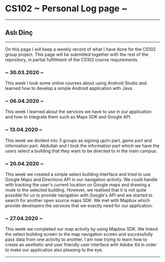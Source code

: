 # CS102 ~ Personal Log page ~
****
## Aslı Dinç
****

On this page I will keep a weekly record of what I have done for the CS102 group project. This page will be submitted together with the rest of the repository, in partial fulfillment of the CS102 course requirements.

### ~ 30.03.2020 ~
This week I took some online courses about using Android Studio and learned how to develop a simple Android application with Java.

### ~ 06.04.2020 ~
This week I learned about the services we have to use in our application and how to integrate them such as Maps SDK and Google API.

### ~ 13.04.2020 ~
This week we divided into 3 groups as signing up/in part, game part and information part. Abdullah and I took the information part which we have the users select a building that they want to be directed to in the main campus. 

### ~ 20.04.2020 ~
This week we created a simple select building interface and tried to use Google Maps and Directions API in our navigation activity. We could handle with tracking the user's current location on Google maps and drawing a route to the selected building. However, we realised that it is not quite possible for us to provide navigation with Google's API and we started to search for another open source maps SDK. We met with Mapbox which provide developers the services that we exactly need for our application. 

### ~ 27.04.2020 ~
This week we completed our map activity by using Mapbox SDK. We linked the select building screen to the map navigation screen and successfully pass data from one activity to another. I am now trying to learn how to create an aesthetic and user friendly user interface with Adobe Xd in order to make our application also pleasing to the eye.

****

